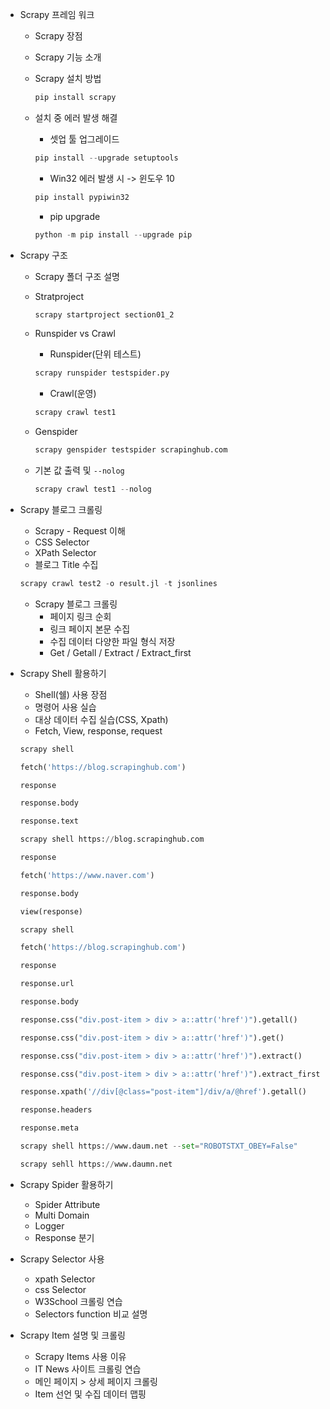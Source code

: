 * Scrapy 프레임 워크
  - Scrapy 장점
  - Scrapy 기능 소개
  - Scrapy 설치 방법
    
     ```python
    pip install scrapy
    ```
  
  - 설치 중 에러 발생 해결
    - 셋업 툴 업그레이드
    
    ```python
    pip install --upgrade setuptools
    ```
    
    - Win32 에러 발생 시 -> 윈도우 10
  
    ```python
    pip install pypiwin32
    ```

    - pip upgrade
  
    ```python
    python -m pip install --upgrade pip
    ```

* Scrapy 구조
  - Scrapy 폴더 구조 설명
  - Stratproject

    ```python
    scrapy startproject section01_2
    ```

  - Runspider vs Crawl
    - Runspider(단위 테스트)

    ```python
    scrapy runspider testspider.py
    ```

    - Crawl(운영)

    ```python
    scrapy crawl test1
    ```

  - Genspider

    ```python
    scrapy genspider testspider scrapinghub.com
    ```

  - 기본 값 출력 및 ```--nolog```
    ```python
    scrapy crawl test1 --nolog
    ```

* Scrapy 블로그 크롤링
  * Scrapy - Request 이해
  * CSS Selector
  * XPath Selector
  * 블로그 Title 수집

  ```python
  scrapy crawl test2 -o result.jl -t jsonlines
  ```

  * Scrapy 블로그 크롤링
    * 페이지 링크 순회
    * 링크 페이지 본문 수집
    * 수집 데이터 다양한 파일 형식 저장
    * Get / Getall / Extract / Extract_first

* Scrapy Shell 활용하기
  * Shell(쉘) 사용 장점
  * 명령어 사용 실습
  * 대상 데이터 수집 실습(CSS, Xpath)
  * Fetch, View, response, request

  ```python
  scrapy shell

  fetch('https://blog.scrapinghub.com')

  response

  response.body

  response.text
  ```

  ```python
  scrapy shell https://blog.scrapinghub.com
  
  response

  fetch('https://www.naver.com')
  
  response.body

  view(response)
  ```

  ```python
  scrapy shell
  
  fetch('https://blog.scrapinghub.com')

  response

  response.url

  response.body

  response.css("div.post-item > div > a::attr('href')").getall()

  response.css("div.post-item > div > a::attr('href')").get()

  response.css("div.post-item > div > a::attr('href')").extract()

  response.css("div.post-item > div > a::attr('href')").extract_first()

  response.xpath('//div[@class="post-item"]/div/a/@href').getall()

  response.headers

  response.meta
  ```

  ```python
  scrapy shell https://www.daum.net --set="ROBOTSTXT_OBEY=False"
  ```

  ```python
  scrapy sehll https://www.daumn.net
  ```

* Scrapy Spider 활용하기
  * Spider Attribute
  * Multi Domain
  * Logger
  * Response 분기

* Scrapy Selector 사용
  * xpath Selector
  * css Selector
  * W3School 크롤링 연습
  * Selectors function 비교 설명

* Scrapy Item 설명 및 크롤링
  * Scrapy Items 사용 이유
  * IT News 사이트 크롤링 연습
  * 메인 페이지 > 상세 페이지 크롤링
  * Item 선언 및 수집 데이터 맵핑